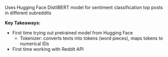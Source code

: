 Uses Hugging Face DistilBERT model for sentiment classification top posts in different subreddits

**Key Takeaways:**
- First time trying out pretrained model from Hugging Face
    - Tokenizer: converts texts into tokens (word pieces), maps tokens to numerical IDs
- First time working with Reddit API